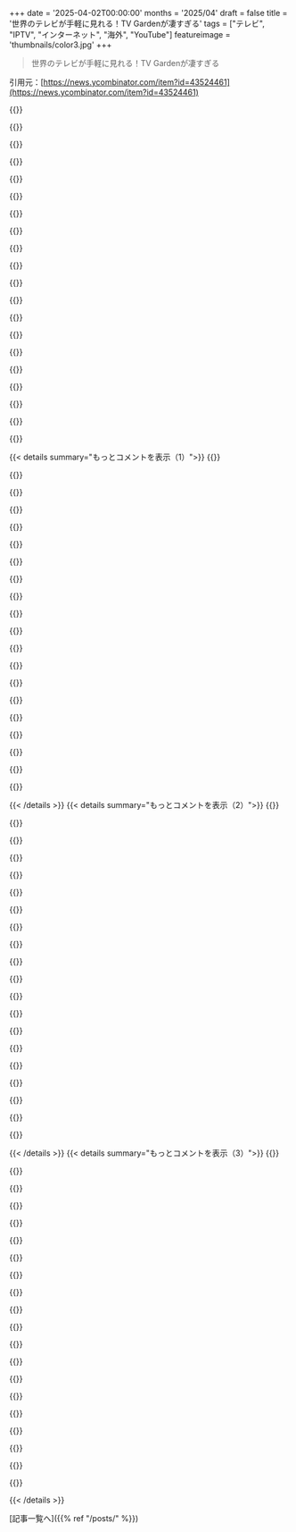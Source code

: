 +++
date = '2025-04-02T00:00:00'
months = '2025/04'
draft = false
title = '世界のテレビが手軽に見れる！TV Gardenが凄すぎる'
tags = ["テレビ", "IPTV", "インターネット", "海外", "YouTube"]
featureimage = 'thumbnails/color3.jpg'
+++

> 世界のテレビが手軽に見れる！TV Gardenが凄すぎる

引用元：[https://news.ycombinator.com/item?id=43524461](https://news.ycombinator.com/item?id=43524461)

{{<matomeQuote body="こういうプロジェクト見ると、自分は何してたんだろって思うよねー。完成度高いし、技術的な話も面白そう。Internet Protocol TV（IPTV）について初めて知ったわ。→ https://github.com/iptv-org/iptv" userName="thundergolfer" createdAt="2025-04-02T22:07:48" color="#38d3d3">}}

{{<matomeQuote body="あのリポジトリにあるのは、本当のIPTV[0]とは違うんだよねー。あれは色んなHLS manifest[1]で、世界中の怪しいOTTストリームのソースを指してるだけ。[0]: https://en.wikipedia.org/wiki/Open_IPTV_Forum [1]: https://en.wikipedia.org/wiki/HTTP_Live_Streaming" userName="phantomathkg" createdAt="2025-04-03T00:42:40" color="">}}

{{<matomeQuote body="ケーブルテレビを海賊版でIPTVに変換したストリームが、さらに海賊版にされてるってこと？それとも解放されてるだけ？" userName="anjel" createdAt="2025-04-03T05:03:44" color="">}}

{{<matomeQuote body="数ヶ月見てないけど、海賊版じゃないと思うよ。ただのFTAチャンネルのオンラインストリームだよ。例えば、イギリスのは全部、イギリスの無料放送局のやつで、誰かがウェブサイトとかアプリで使ってるURLを見つけただけ。アメリカとかカナダのも同じ感じじゃないかな。VPNなしじゃ見れないのが多いと思う。ジオブロックされてるからね。" userName="esskay" createdAt="2025-04-03T08:45:47" color="#38d3d3">}}

{{<matomeQuote body="イギリスで無料で見れるからって、世界中で無料ってわけじゃないよ。例えば、BBCとかChannel 4とかChannel 5は、イギリス限定だよ。" userName="phantomathkg" createdAt="2025-04-04T00:48:08" color="">}}

{{<matomeQuote body="友達が年間100ドルで怪しいIPTVサービスを買ったんだけど、世界中のケーブルチャンネルとかプレミアムチャンネルが全部見れるらしい。チャンネル選びは大変で、ダブりも多いし、ローカルチャンネルもいっぱいある。いろんな地域のニュースが見れるのは面白いけど、ちょっと不安定で、多分違法だね。でも勉強になった。" userName="pests" createdAt="2025-04-03T03:31:57" color="">}}

{{<matomeQuote body="数年前、似たようなの使ってたことあるわ。チャンネルが18000個もあって、どれも対応できなくて、自分でスクリプト書いたんだよね。StreamMaster*ってツールなら、何千ものIPTVソースを扱えて、PlexとかJellyfinで読めるように整理できるよ。*最近開発止まっちゃったけど、githubにあるよ。" userName="esskay" createdAt="2025-04-03T08:50:16" color="#38d3d3">}}

{{<matomeQuote body="面白い情報ありがとう。自分も欲しくなってきた。" userName="yard2010" createdAt="2025-04-03T08:33:13" color="">}}

{{<matomeQuote body="Radio Gardenってのもあるよ。<br>https://radio.garden/" userName="NKosmatos" createdAt="2025-04-02T22:39:45" color="">}}

{{<matomeQuote body="5年以上前にHNで見つけてから、ずっと使ってる。" userName="gosub100" createdAt="2025-04-02T23:37:33" color="">}}

{{<matomeQuote body="Radio Gardenがイギリスから大西洋を越えたリスニングで使えなくなってるのは、音楽のライセンス問題が原因だってことを覚えておくと良いかもね。TuneInも同じ問題の影響を受けてるんだって。" userName="steelegbr" createdAt="2025-04-03T08:12:58" color="">}}

{{<matomeQuote body="ステーションは利用できません<br>イギリスのユーザーは、著作権と隣接権に関する問題が解決されるまで、イギリス国外のステーションを聴取することが制限されています。<br>イギリス国内のステーションは引き続き利用可能です。<br>詳細は「設定」セクションの声明をお読みください。" userName="jjbinx007" createdAt="2025-04-03T08:43:35" color="#ff33a1">}}

{{<matomeQuote body="tv.gardenも同じような問題に直面するかもね:⧸" userName="indoor47" createdAt="2025-04-03T08:43:46" color="">}}

{{<matomeQuote body="UKがRadio Gardenをダメにするまでは、マジで俺の好きなウェブサイトトップ10に入ってたのに… そういや、VPN使って試してなかったわ。" userName="LightBug1" createdAt="2025-04-03T11:54:17" color="">}}

{{<matomeQuote body="podcast.gardenが必要になるかもね。" userName="vivzkestrel" createdAt="2025-04-03T03:36:42" color="">}}

{{<matomeQuote body="ほとんどの（公開）ポッドキャストはAppleのポッドキャストレジストリに登録されてて、それがグローバルな検索とか発見機能を持つほとんどのポッドキャストアプリが参照してるものなんだ。だからこれらのアプリは全部同じポッドキャストを見つけられるんだよね。<br>https://podbay.fmみたいな、ウェブフロントエンドもあるよ。<br>公開されてないポッドキャストをどこかに集約することもできるんだろうけど、それはあんまり好きじゃないな。それに、技術的な理由でIPTV HLSストリームを集約するより難しくなると思う。<br>国ごとに見れるのは面白いけど、ポッドキャストよりライブニュースに向いてるかも。でも悪いアイデアじゃないね。" userName="dkh" createdAt="2025-04-03T06:06:47" color="#785bff">}}

{{<matomeQuote body="Podcast Index[1]っていうプロジェクトが面白いかも。すべてのポッドキャストのオープンなインデックスを作ろうとしてて、今は450万件のポッドキャストがあるんだって。ダウンロードできるsqliteデータベースとAPIがあるよ。<br>[1] https://podcastindex.org/" userName="rom16384" createdAt="2025-04-03T08:57:47" color="#ff33a1">}}

{{<matomeQuote body="ハハ、このサイトの「ポッドキャスト」で一番最近にアップロード/インデックスされた「エピソード」は、ラジオ番組のポッドキャストフィードみたいなのからの一曲ずつの曲なんだ。なんか面白い。<br>めっちゃクールなプロジェクト。" userName="dkh" createdAt="2025-04-03T10:06:25" color="">}}

{{<matomeQuote body="彼らはこのマネタイズ「システム」/哲学を使ってるみたい:<br>＞https://value4value.info<br>＞…これもまた面白いし、ちょっと笑えるんだよね（「好きなだけ払って」っていう哲学を「標準化」してるんだから）。" userName="dkh" createdAt="2025-04-03T10:09:44" color="#ff5c5c">}}

{{<matomeQuote body="確認した。<br>フィリピンのチャンネルをクリックしたら、すぐに5つくらいの石鹸関連のコマーシャルを見せられた。まさに俺がいた頃に覚えてるものだよ。" userName="mcflubbins" createdAt="2025-04-02T23:30:20" color="">}}

{{< details summary="もっとコメントを表示（1）">}}
{{<matomeQuote body="最後に広告をちゃんと見たのっていつだっけ？Cyberpunk 2077で、広告を見たり聞いたり、積極的に探したりしたのは最初だけだったな。でも今は、世界中の広告がどんな感じなのか知りたくなってきた。" userName="ThatMedicIsASpy" createdAt="2025-04-03T01:36:25" color="#ff5c5c">}}

{{<matomeQuote body="何年か前に、妻（フィリピン人）のために、妻のお気に入りのフィリピン人アーティストのミックステープを作ったんだ。ラジオでよく聞いたラジオの合間のジングルとかCMを探して、曲と曲の間に入れたら、まるでラジオ局みたいでめっちゃ楽しかったし、妻も故郷にいるみたいで喜んでたよ！僕もそこで過ごした日々を思い出したな！" userName="mcflubbins" createdAt="2025-04-03T12:53:37" color="#785bff">}}

{{<matomeQuote body="＞5個も石鹸のCMを見なきゃいけなかった。<br>肌を白くする系のやつじゃないといいけど？あれはちょっと変だった。<br>1990年代後半にマニラにいたんだけど、僕にとってはJollibeeの広告とか、妙に頻繁に流れる反汚職の公共広告が印象的だったな。あれ、むしろ汚職が魅力的に見えたんだよね。" userName="DaiPlusPlus" createdAt="2025-04-03T01:57:51" color="">}}

{{<matomeQuote body="違うよ、Pride BarのCMがいくつか、Safe GuardのCMが1つ、あと洗濯洗剤のCMがいくつか。<br>肌を白くする石鹸は、僕にとっても奇妙だったな。持ってないものを欲しがるって面白いよね（西洋の肌の白い女性は日焼けして、東洋の肌の色の濃い女性は肌を白くしようとする…）。" userName="mcflubbins" createdAt="2025-04-03T12:51:05" color="#38d3d3">}}

{{<matomeQuote body="こっちじゃ、肌を白くする製品は社会的地位の象徴なんだよね。マジで嘘くさい。" userName="lawgimenez" createdAt="2025-04-03T02:22:48" color="">}}

{{<matomeQuote body="こっちも同じ。ブラジルのSBTをクリックしたら、30年前と同じようにChaves（El Chavo del Ocho）の再放送をやってるよ…" userName="airstrike" createdAt="2025-04-03T00:04:06" color="">}}

{{<matomeQuote body="これはすごいね。ウガンダのルガンダ語のチャンネルをクリックしたら、「男性用」テストステロンサプリメントについてインタビューを受けている心配そうな女性がいた。どこに行っても人は同じなんだなって思うと、良い意味でも悪い意味でも心が温まるね。" userName="jaqalopes" createdAt="2025-04-02T21:52:46" color="#38d3d3">}}

{{<matomeQuote body="YouTubeのフィードは全部ちゃんと動いて読み込みも速いのに、他のフィードは50/50で動くかどうか分からなくて、ロードが遅くて、カクカクしてて画質も悪いってのは注目に値するよね。YouTubeのエンジニアチーム、マジすごい！" userName="londons_explore" createdAt="2025-04-03T10:07:11" color="#ff33a1">}}

{{<matomeQuote body="ありがとう。遠い国の文化を見てると何時間でも過ごせるわ。色とか、環境とか、技術的な機材とか…。ソマリアでDJIのマイクを使ってる人たちを見たんだけど、あれって西洋じゃ主にYouTuberが使ってるやつだよね。あと、普通は有料のテレビも映ってる。FAQには公共のストリームだけって書いてあるけど、長くは続かないんじゃないかな。" userName="vault" createdAt="2025-04-02T22:06:04" color="#45d325">}}

{{<matomeQuote body="この文脈での「公共」の定義は簡単じゃないよね。僕もこのサイトは長くは続かないと思うし、使いやすいから、放送局も、自分たちが気づいてなかったり、気にしていなかったりした保護されていないストリームに注目するようになるかもしれないね。だって、今までそういうのを発見したり利用したりできたのは、ごく一部のギークだけだったんだから。" userName="dkh" createdAt="2025-04-03T06:12:30" color="">}}

{{<matomeQuote body="DRMなしで非公開ストリームが公開されることはないんじゃないかなー？少なくとも認証なしでM3Uプレイリストとして公開されることはないと思うけど。" userName="lxgr" createdAt="2025-04-02T22:23:21" color="">}}

{{<matomeQuote body="そーだよ。URL知ってればストリームできるのもあるけど、アカウント作らないとURLわかんないんだよねー。" userName="cadamsdotcom" createdAt="2025-04-03T00:11:24" color="#ff5733">}}

{{<matomeQuote body="結構、公開されてないソースからリブロードキャストしてるのもあると思う。ベンダーが特定のプラットフォームとかターゲット向けに配信してて、URL見つけられちゃったパターンとか。" userName="dkh" createdAt="2025-04-03T06:16:37" color="#ff5c5c">}}

{{<matomeQuote body="もしパスとかパラメータベースのベアラートークン認証があるなら、そりゃそうかもね。<br>https:／／iptv.example.com／720p.m3u8？　これ非公開だって裁判所で認めさせるのは無理ゲーでしょ。" userName="lxgr" createdAt="2025-04-03T00:16:56" color="">}}

{{<matomeQuote body="こういうのって、結局は無制限のポルノで終わる運命だと思うんだよね。でも、意外と長く続くんだよなー。" userName="larfus" createdAt="2025-04-03T00:16:52" color="">}}

{{<matomeQuote body="ポルノチャンネルどこにあんの？　見ないようにしたいんだけど。" userName="pavel_lishin" createdAt="2025-04-03T01:40:00" color="">}}

{{<matomeQuote body="子供が興味持ってるんだけど、それが心配なんだよね。マジでポルノ流れてんの？" userName="sepositus" createdAt="2025-04-03T01:59:57" color="">}}

{{<matomeQuote body="スイスのチャンネルでエロいの見ちゃったよ。たぶん向こうの3AMに流してて、こっちの7PMに見た感じ。" userName="larfus" createdAt="2025-04-03T12:26:41" color="">}}

{{<matomeQuote body="GitHubのノートに、NSFWコンテンツとか、ラベルなしのコンテンツは削除しなきゃいけないって書いてあったよ。" userName="learningmore" createdAt="2025-04-03T04:42:50" color="#ff33a1">}}

{{<matomeQuote body="めっちゃ面白いね。90年代に親が大きな衛星アンテナ持ってて、いろんな衛星放送探してたの思い出すわ。なんか変なもの見つけるのが楽しいんだよね。RokuにあるB級映画チャンネルとか、何が流れるかわからないからマジ好き。<br>映画とか番組のShazamみたいなの欲しいなー。途中から見始めてハマって、タイトル探すの大変な時あるんだよね。" userName="jccalhoun" createdAt="2025-04-03T12:49:44" color="#ff33a1">}}


{{< /details >}}
{{< details summary="もっとコメントを表示（2）">}}
{{<matomeQuote body="映画とかTV番組版Shazamみたいなもんかー。春休みに海外でスペインのゲームショー見てたんだけど、あるチームが勝ち続けてて家族で応援してたんだよね。帰国してまた見ようと思ったんだけど、全然見つからなくて、もしかしたら全部自分の妄想だったのかもって思えてきた。写真とかクリップはあるんだけどね。これマジで需要あるかも。Shazamと低価格のペイパービューを組み合わせたみたいな感じ？" userName="danvoell" createdAt="2025-04-03T14:15:28" color="#785bff">}}

{{<matomeQuote body="このサイト、めっちゃサクサク動くじゃん！マジすごい。オーストラリア選んで、ABC TVクリックしたら一瞬でロードされたわ。" userName="AnotherGoodName" createdAt="2025-04-02T22:13:27" color="#ff5c5c">}}

{{<matomeQuote body="主要チャンネルのSevenとNineがないみたい。無料のIPTVを提供してないのかもね。" userName="emmelaich" createdAt="2025-04-03T01:36:56" color="">}}

{{<matomeQuote body="ほとんどのチャンネルが、放送局が意図してない方法で“提供”されてるってことだよね。" userName="dkh" createdAt="2025-04-03T06:07:59" color="">}}

{{<matomeQuote body="DDos攻撃しそうなサイトにリンクするの？しかもメディア企業の従業員もいそうだし！<br>共有するのは賛成だけど、この素晴らしいサイトがここでリンクされないことを願ってたんだよね。OPはNAのポッドキャストで聞いたのかな？それともそれを聞いてる人から？先週の木曜日に100万人の規模で言及されてたから、まあそうだろうね。" userName="genewitch" createdAt="2025-04-03T06:15:35" color="">}}

{{<matomeQuote body="こんなサイト欲しいけど、ちょっと秘密にしておきたいっていう皮肉ね。<br>このサイトには大量のストリームがあるから、ここからの追加トラフィックがどこかのソースに気づかれるほどの影響があるかは不明だな。HNに載ったことでメディア企業の社員が気づく可能性はあるけど、そんな人たちは前から知ってたか、何も対策しないと思うけど。" userName="dkh" createdAt="2025-04-03T07:01:10" color="">}}

{{<matomeQuote body="不思議なのは、普段TV見ないからこのサイトたぶん使わないんだけど、研究とか、音声認識のテストとか、ニュース報道の比較とかにはマジで役立つんだよね。IPを擁護する人が多いVCフォーラムでリンクされたせいで閉鎖しなきゃいけなくなったら最悪だわ。" userName="genewitch" createdAt="2025-04-03T17:05:20" color="#ff33a1">}}

{{<matomeQuote body="＞OPはNAのポッドキャストで聞いたのかな<br>どのポッドキャストのこと？" userName="aspenmayer" createdAt="2025-04-03T08:20:35" color="">}}

{{<matomeQuote body="これのことだよ。<br>https://noagenda.clipgenie.com/content/34613737-6134-3364-66..." userName="genewitch" createdAt="2025-04-03T16:50:49" color="">}}

{{<matomeQuote body="リンクありがとう。<br>関係ないけど、ポッドキャストのサイトとしてはかなりいいね。<br>John C. Dvorakがポッドキャストやってたのぼんやり覚えてるけど、TechTV/ZDTVの頃から全然知らなかったんだよね。いつも同意できるわけじゃないけど、彼の視点と人柄は好きだったな。テックジャーナリズムの世界では彼は最高の一人だよ。" userName="aspenmayer" createdAt="2025-04-08T13:46:01" color="#ff5733">}}

{{<matomeQuote body="ドイツに行って、”KIKA”を選べば、憂鬱なパンが見れるよ。" userName="blueflow" createdAt="2025-04-02T22:40:03" color="">}}

{{<matomeQuote body="マジで色々疑問なんだが。なんでパンは憂鬱なの？なんで宇宙にいるの？なんでサウンドトラックがこんなにイケてるの？" userName="j_french" createdAt="2025-04-02T23:30:33" color="#38d3d3">}}

{{<matomeQuote body="そのパンはTVチャンネルのマスコットなんだって。<br>https://en.wikipedia.org/wiki/Bernd_das_Brot<br>記事にはこんな宝石みたいな記述がある。<br>＞原因はシリーズの85話で明かされたらしい。”昔々、僕はスリムで美しいバゲットに恋をしたんだ。彼女は信じられないほど魅力的で面白かった。でも残念ながら、僕の愛情は無駄だった。彼女は完璧な見知らぬ人、多穀パンにしか興味がなかったんだ。それはとても悲惨だった。それ以来、僕の心は乾いた小麦粉の塊のままだ”って。<br>深夜（アメリカだと今頃）には、KiKAがBernd主演の”深夜ループ”を流してるんだって。" userName="ternus" createdAt="2025-04-03T00:12:57" color="#ff5c5c">}}

{{<matomeQuote body="1ヶ月前にも同じような話題があったみたい。<br>https://news.ycombinator.com/item?id=43205563" userName="netsharc" createdAt="2025-04-03T09:45:50" color="">}}

{{<matomeQuote body="“KIKA”は、”残念ながら、現在の動画はドイツにいる場合にのみ視聴できます”って看板が揺れてる10秒のクリップを無限ループで流してるだけだよ。" userName="xobs" createdAt="2025-04-03T10:15:53" color="">}}

{{<matomeQuote body="これの経済的な仕組みを誰か説明してくれ！<br>無料のビデオフィードを提供するオープンなhttpエンドポイントが大量にあって、帯域幅を気にしないってこと？<br>ラジオみたいにブロードキャストして、みんなが受動的に信号を受信するのとは違うよね。<br>語学の練習には最高のサービスだけど、ログイン＋お気に入りシステムがあったら最高なのにな。" userName="hombre_fatal" createdAt="2025-04-03T00:59:31" color="#ff33a1">}}

{{<matomeQuote body="ネットワークのこの辺りのことは全然詳しくないから、的外れなこと言ってるかもしれないけど、誰か訂正してほしい。<br>IPにはブロードキャスト/マルチキャスト機能があって、送信側のトラフィックは受信者の数に関係なく一定になるんじゃないの？それって最後のルーターより下流でしか機能しないから、インターネットでは使い道がないってこと？" userName="hunter2_" createdAt="2025-04-03T02:32:02" color="">}}

{{<matomeQuote body="＞IPにはブロードキャスト/マルチキャスト機能があって、送信側のトラフィックは受信者の数に関係なく一定になるんじゃないの？<br>そう、マルチキャスト。<br>でもインターネットでマルチキャストはできないんだ。<br>実際には、この技術は主に製造業や企業環境（放送、サイネージ、ホテル、スタジアムなど）で使用されてる。<br>代わりに、NetflixやTwitchのような大規模なストリーミングプラットフォームは、主要なISPにローカルに設置されたCDNボックスを使用してる。最近のNICのハードウェアアクセラレーションのおかげで、オーディオ/ビデオストリーミングのGbitスループットを処理するのは驚くほど簡単なんだ。" userName="keeperofdakeys" createdAt="2025-04-03T05:12:06" color="#785bff">}}

{{<matomeQuote body="＞インターネットの一部では、実際にマルチキャストをサポートしてるよ。<br>BBCは以前、イギリスの加入者向けにマルチキャスト経由でIPTVを提供してた。" userName="londons_explore" createdAt="2025-04-03T10:09:34" color="">}}

{{<matomeQuote body="それマジそうかもね。Multicastって基本udpで、ルーターが対応してないとローカルネットでしか使えないんだよね。最近使ってないから間違ってるかも。ネットワークのアップデートで動かなくなった記憶があるわ。<br>https://en.m.wikipedia.org/wiki/Multicast" userName="acomjean" createdAt="2025-04-03T03:41:04" color="">}}


{{< /details >}}
{{< details summary="もっとコメントを表示（3）">}}
{{<matomeQuote body="ログインとfavoritesシステムが欲しいなー。<br>URLがチャンネルに合わせて変わるから、ブラウザのブックマークをfavorites代わりに使えるかもね。" userName="al_borland" createdAt="2025-04-03T03:17:45" color="">}}

{{<matomeQuote body="気にしないんじゃない？困ってないんだと思うよ。でもまあ、そうだね。適当にいくつかの国のTV調べたら、全部どっかでライブストリームがGoogleで公開されてたわ。<br>でも、それってマジで問題なの？広告収入があるなら、広告の値段を高くする理由になるだけじゃん？" userName="hsuduebc2" createdAt="2025-04-03T01:23:08" color="">}}

{{<matomeQuote body="これで稼いでるわけじゃないと思うけど、ネットのオタク1000人くらいが勝手にフィード使ってても気づかないか、気にしてないレベルだと思うよ。<br>広告レートの交渉にも役立たないだろうし。広告は視聴者の情報がほぼない状態で売買されるから。視聴者が人かどうかも不明だし。総視聴者数で広告出すなら使えるかもだけど、最近は少ないし、レートも低いし。" userName="dkh" createdAt="2025-04-03T06:25:41" color="#ff33a1">}}

{{<matomeQuote body="まあ、使えるってだけで、良い指標じゃないよね。気にしないってのがほとんどだと思う。このツールで海外からの視聴者が増えるかもしれないけど、結局意味ないよね。" userName="hsuduebc2" createdAt="2025-04-03T07:15:22" color="">}}

{{<matomeQuote body="それすらマジでないよ。気にするやつはもうgeofilterかけてるし。ほとんどのフィードは自国でしか見れないし。" userName="Mindwipe" createdAt="2025-04-03T11:12:17" color="">}}

{{<matomeQuote body="マジでクールすぎて、合法なの疑うレベル。" userName="forks" createdAt="2025-04-02T21:52:49" color="#785bff">}}

{{<matomeQuote body="世界には放送に関する法律がたくさんあって、古いものも多いんだよね。Radio Gardenですら、イギリスで制限されたし(国のラジオ局しか許可されてない)。TV Gardenみたいなプロジェクト心配だけど、マジでクールだよね。" userName="caseyy" createdAt="2025-04-02T22:17:51" color="">}}

{{<matomeQuote body="え、マジ？イギリスで海外のネットラジオ聴くの禁止なの？！どうやって取り締まるんだよ。" userName="lxgr" createdAt="2025-04-02T22:31:07" color="">}}

{{<matomeQuote body="イギリスの高等法院が2019年にTuneInみたいなサイトは違法な音楽を配信してるって判決出したんだよね[0]。控訴されたけど、前の判決が支持された。詳しい説明とか明確な取り締まりはまだないけど、この判決で企業はイギリスでライセンスがないコンテンツにリンクするとヤバいって恐れてる。この判決を広く解釈するとインターネットが壊れるレベル[1]：<br>＞原告は、被告に有利な判決は著作権を致命的に損なうと主張しています。被告は、原告に有利な判決はインターネットを破壊すると言っています。”<br>いつものように、アメリカの大手レーベルの著作権に対する過剰な姿勢が原因。法的には正しいかもしれないけど、常にネガティブな影響がある。TuneInとRadio Gardenはイギリスからのアクセスに対して、イギリス国外のストリームをブロックしてる。" userName="caseyy" createdAt="2025-04-02T22:44:33" color="#ff33a1">}}

{{<matomeQuote body="マジありえねー。ありえんわ。<br>しかもTuneInとかRadio Gardenってストリーム配信してないじゃん。ただのディレクトリサイトっしょ。" userName="lxgr" createdAt="2025-04-02T22:51:03" color="">}}

{{<matomeQuote body="アメリカの権利者が、アメリカのラジオ局じゃなくて、イギリスのTuneInを訴えたのはマジで謎。でも、TuneInもヤバいコンテンツで金儲けしてたからなー。まあ、いろいろ言いたいことはあるけど、イギリスの裁判所でもう決着ついちゃったし。<br>結局、イギリスのTuneInはマジ便利だったのに、著作権法で潰されちゃったって話。こういうの、ほんとよくあるよね。" userName="caseyy" createdAt="2025-04-02T22:58:36" color="">}}

{{<matomeQuote body="＞イギリスのTuneInが便利だったのはマジわかる。<br>ストリームのディレクトリサービスは基本賛成だけど、TuneInはちょっと微妙。<br>最初はGoogle Homeのバックボーンで超便利だったんだよねー。<br>でも最近、広告流すようになって、ラジオのコンテンツに広告被せてるし。しかも、その広告収入をラジオ局とシェアしてんのかマジ疑問。<br>" userName="lxgr" createdAt="2025-04-02T23:05:07" color="#38d3d3">}}

{{<matomeQuote body="なんでダメなの？公共放送のテレビ局だって見てもらいたいじゃん、Webラジオみたいにさ！<br>試しにドイツの公共放送見ようとしたら、「著作権の関係で見れません」って static image 出たわ。（IPアドレスで地域制限してるんだと思う。）" userName="lxgr" createdAt="2025-04-02T22:26:41" color="">}}

{{<matomeQuote body="NHK Worldはどこからでも見れるよ。ウェブサイトで配信してる。<br>https://www3.nhk.or.jp/nhkworld/en/live/<br>毎時ちょうどにニュースやるから、よく見てる。" userName="mcflubbins" createdAt="2025-04-02T23:38:57" color="#ff5c5c">}}

{{<matomeQuote body="公共放送だからって、全部自社制作ってわけじゃないし。海外の番組とか、その国でしか license 買ってない場合もあるからね。" userName="crazygringo" createdAt="2025-04-02T23:20:46" color="#ff5733">}}

{{<matomeQuote body="イタリアのテレビチャンネル見てみたけど、見れないコンテンツあったわ。よくあること。<br>衛星放送でも同じで、映画とか見れないことあるよ。（地上波だけOKとか。）" userName="reddalo" createdAt="2025-04-02T23:37:46" color="#45d325">}}

{{<matomeQuote body="NFLシーズンになったら、アメリカのCBSとかFOXのストリームは見れなくなるかもね。" userName="thakoppno" createdAt="2025-04-02T23:35:00" color="">}}

{{<matomeQuote body="2018年くらいに、公共放送を再配信するスタートアップが訴えられて、違法って判決出たんだよね。「ミニチュアアンテナを貸し出す」って手を使って、コピーじゃないって主張してたけど、ダメだったみたい。残念。" userName="gosub100" createdAt="2025-04-02T23:40:17" color="">}}

{{<matomeQuote body="これ結構違うんだよねー。配信は放送局が直接やってて、誰かが電波を受信して再配信してるわけじゃないんだよ。<br>海外で見られたくないなら、ジオブロックとか認証を追加するはず。TFAに載ってるやつの中には、番組の一部で実際にやってるのもあるし。" userName="lxgr" createdAt="2025-04-02T23:44:42" color="#ff33a1">}}

{{<matomeQuote body="マジかよ、これYouTube TVよりチャンネル変えるの早いじゃん" userName="onionisafruit" createdAt="2025-04-03T00:02:59" color="">}}


{{< /details >}}


[記事一覧へ]({{% ref "/posts/" %}})
